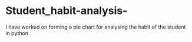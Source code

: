 # Student_habit-analysis-
I have worked on forming a pie chart for analysing the habit of the student in python 
